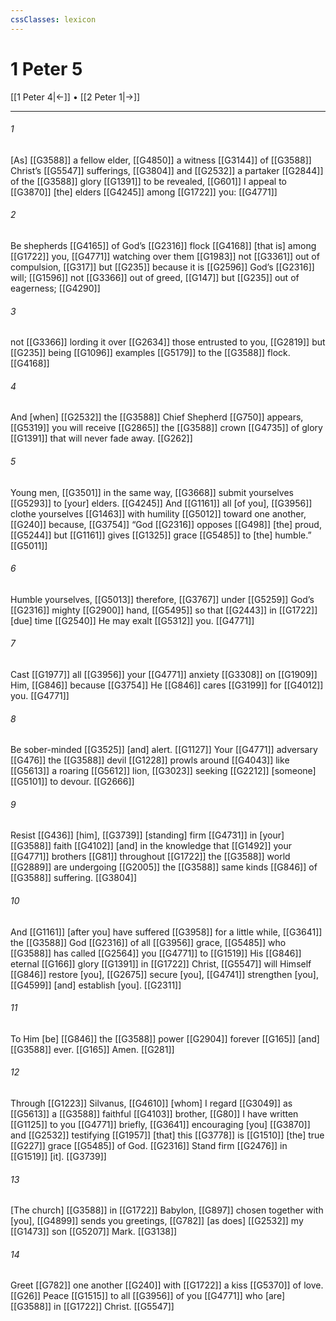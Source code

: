 ```yaml
---
cssClasses: lexicon
---
```


# 1 Peter 5

[[1 Peter 4|←]] • [[2 Peter 1|→]]

---

###### 1
[As] [[G3588]] a fellow elder, [[G4850]] a witness [[G3144]] of [[G3588]] Christ’s [[G5547]] sufferings, [[G3804]] and [[G2532]] a partaker [[G2844]] of the [[G3588]] glory [[G1391]] to be revealed, [[G601]] I appeal to [[G3870]] [the] elders [[G4245]] among [[G1722]] you: [[G4771]]

###### 2
Be shepherds [[G4165]] of God’s [[G2316]] flock [[G4168]] [that is] among [[G1722]] you, [[G4771]] watching over them [[G1983]] not [[G3361]] out of compulsion, [[G317]] but [[G235]] because it is [[G2596]] God’s [[G2316]] will; [[G1596]] not [[G3366]] out of greed, [[G147]] but [[G235]] out of eagerness; [[G4290]]

###### 3
not [[G3366]] lording it over [[G2634]] those entrusted to you, [[G2819]] but [[G235]] being [[G1096]] examples [[G5179]] to the [[G3588]] flock. [[G4168]]

###### 4
And [when] [[G2532]] the [[G3588]] Chief Shepherd [[G750]] appears, [[G5319]] you will receive [[G2865]] the [[G3588]] crown [[G4735]] of glory [[G1391]] that will never fade away. [[G262]]

###### 5
Young men, [[G3501]] in the same way, [[G3668]] submit yourselves [[G5293]] to [your] elders. [[G4245]] And [[G1161]] all [of you], [[G3956]] clothe yourselves [[G1463]] with humility [[G5012]] toward one another, [[G240]] because, [[G3754]] “God [[G2316]] opposes [[G498]] [the] proud, [[G5244]] but [[G1161]] gives [[G1325]] grace [[G5485]] to [the] humble.” [[G5011]]

###### 6
Humble yourselves, [[G5013]] therefore, [[G3767]] under [[G5259]] God’s [[G2316]] mighty [[G2900]] hand, [[G5495]] so that [[G2443]] in [[G1722]] [due] time [[G2540]] He may exalt [[G5312]] you. [[G4771]]

###### 7
Cast [[G1977]] all [[G3956]] your [[G4771]] anxiety [[G3308]] on [[G1909]] Him, [[G846]] because [[G3754]] He [[G846]] cares [[G3199]] for [[G4012]] you. [[G4771]]

###### 8
Be sober-minded [[G3525]] [and] alert. [[G1127]] Your [[G4771]] adversary [[G476]] the [[G3588]] devil [[G1228]] prowls around [[G4043]] like [[G5613]] a roaring [[G5612]] lion, [[G3023]] seeking [[G2212]] [someone] [[G5101]] to devour. [[G2666]]

###### 9
Resist [[G436]] [him], [[G3739]] [standing] firm [[G4731]] in [your] [[G3588]] faith [[G4102]] [and] in the knowledge that [[G1492]] your [[G4771]] brothers [[G81]] throughout [[G1722]] the [[G3588]] world [[G2889]] are undergoing [[G2005]] the [[G3588]] same kinds [[G846]] of [[G3588]] suffering. [[G3804]]

###### 10
And [[G1161]] [after you] have suffered [[G3958]] for a little while, [[G3641]] the [[G3588]] God [[G2316]] of all [[G3956]] grace, [[G5485]] who [[G3588]] has called [[G2564]] you [[G4771]] to [[G1519]] His [[G846]] eternal [[G166]] glory [[G1391]] in [[G1722]] Christ, [[G5547]] will Himself [[G846]] restore [you], [[G2675]] secure [you], [[G4741]] strengthen [you], [[G4599]] [and] establish [you]. [[G2311]]

###### 11
To Him [be] [[G846]] the [[G3588]] power [[G2904]] forever [[G165]] [and] [[G3588]] ever. [[G165]] Amen. [[G281]]

###### 12
Through [[G1223]] Silvanus, [[G4610]] [whom] I regard [[G3049]] as [[G5613]] a [[G3588]] faithful [[G4103]] brother, [[G80]] I have written [[G1125]] to you [[G4771]] briefly, [[G3641]] encouraging [you] [[G3870]] and [[G2532]] testifying [[G1957]] [that] this [[G3778]] is [[G1510]] [the] true [[G227]] grace [[G5485]] of God. [[G2316]] Stand firm [[G2476]] in [[G1519]] [it]. [[G3739]]

###### 13
[The church] [[G3588]] in [[G1722]] Babylon, [[G897]] chosen together with [you], [[G4899]] sends you greetings, [[G782]] [as does] [[G2532]] my [[G1473]] son [[G5207]] Mark. [[G3138]]

###### 14
Greet [[G782]] one another [[G240]] with [[G1722]] a kiss [[G5370]] of love. [[G26]] Peace [[G1515]] to all [[G3956]] of you [[G4771]] who [are] [[G3588]] in [[G1722]] Christ. [[G5547]]

